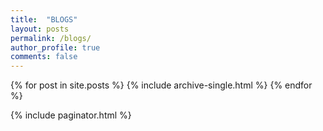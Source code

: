 ```yaml
---
title:  "BLOGS"
layout: posts
permalink: /blogs/
author_profile: true
comments: false
---
```


{% for post in site.posts %}
  {% include archive-single.html %}
{% endfor %}

{% include paginator.html %}
